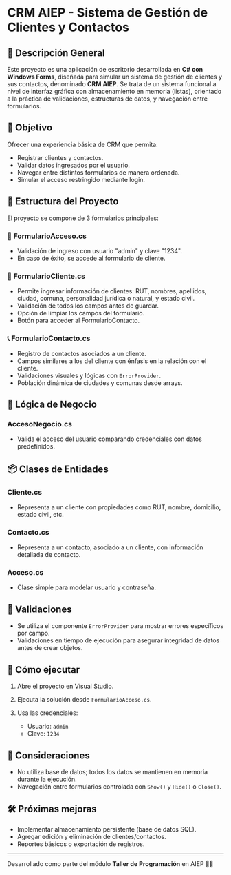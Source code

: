 ﻿# CRM AIEP - Sistema de Gestión de Clientes y Contactos

## 🧾 Descripción General

Este proyecto es una aplicación de escritorio desarrollada en **C# con Windows Forms**, diseñada para simular un sistema de gestión de clientes y sus contactos, denominado **CRM AIEP**. Se trata de un sistema funcional a nivel de interfaz gráfica con almacenamiento en memoria (listas), orientado a la práctica de validaciones, estructuras de datos, y navegación entre formularios.

## 🎯 Objetivo

Ofrecer una experiencia básica de CRM que permita:

* Registrar clientes y contactos.
* Validar datos ingresados por el usuario.
* Navegar entre distintos formularios de manera ordenada.
* Simular el acceso restringido mediante login.

## 🧩 Estructura del Proyecto

El proyecto se compone de 3 formularios principales:

### 🔐 FormularioAcceso.cs

* Validación de ingreso con usuario "admin" y clave "1234".
* En caso de éxito, se accede al formulario de cliente.

### 👤 FormularioCliente.cs

* Permite ingresar información de clientes: RUT, nombres, apellidos, ciudad, comuna, personalidad jurídica o natural, y estado civil.
* Validación de todos los campos antes de guardar.
* Opción de limpiar los campos del formulario.
* Botón para acceder al FormularioContacto.

### 📞 FormularioContacto.cs

* Registro de contactos asociados a un cliente.
* Campos similares a los del cliente con énfasis en la relación con el cliente.
* Validaciones visuales y lógicas con `ErrorProvider`.
* Población dinámica de ciudades y comunas desde arrays.

## 🧠 Lógica de Negocio

### AccesoNegocio.cs

* Valida el acceso del usuario comparando credenciales con datos predefinidos.

## 📦 Clases de Entidades

### Cliente.cs

* Representa a un cliente con propiedades como RUT, nombre, domicilio, estado civil, etc.

### Contacto.cs

* Representa a un contacto, asociado a un cliente, con información detallada de contacto.

### Acceso.cs

* Clase simple para modelar usuario y contraseña.

## 🧪 Validaciones

* Se utiliza el componente `ErrorProvider` para mostrar errores específicos por campo.
* Validaciones en tiempo de ejecución para asegurar integridad de datos antes de crear objetos.

## 🚀 Cómo ejecutar

1. Abre el proyecto en Visual Studio.
2. Ejecuta la solución desde `FormularioAcceso.cs`.
3. Usa las credenciales:

   * Usuario: `admin`
   * Clave: `1234`

## 📌 Consideraciones

* No utiliza base de datos; todos los datos se mantienen en memoria durante la ejecución.
* Navegación entre formularios controlada con `Show()` y `Hide()` o `Close()`.

## 🛠 Próximas mejoras

* Implementar almacenamiento persistente (base de datos SQL).
* Agregar edición y eliminación de clientes/contactos.
* Reportes básicos o exportación de registros.

---

Desarrollado como parte del módulo **Taller de Programación** en AIEP 🧑‍💻
